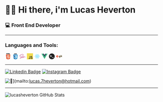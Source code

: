 # 🖐🏻 Hi there, i'm Lucas Heverton

### 💻 Front End Developer

<hr>

### Languages and Tools:

<code><img height="20" src="https://raw.githubusercontent.com/github/explore/80688e429a7d4ef2fca1e82350fe8e3517d3494d/topics/html/html.png"></code>
<code><img height="20" src="https://raw.githubusercontent.com/github/explore/80688e429a7d4ef2fca1e82350fe8e3517d3494d/topics/css/css.png"></code>
<code><img height="20" src="https://raw.githubusercontent.com/github/explore/80688e429a7d4ef2fca1e82350fe8e3517d3494d/topics/sass/sass.png"></code>
<code><img height="20" src="https://raw.githubusercontent.com/github/explore/80688e429a7d4ef2fca1e82350fe8e3517d3494d/topics/javascript/javascript.png"></code>
<code><img height="20" src="https://raw.githubusercontent.com/github/explore/80688e429a7d4ef2fca1e82350fe8e3517d3494d/topics/react/react.png"></code>
<code><img height="20" src="https://raw.githubusercontent.com/github/explore/80688e429a7d4ef2fca1e82350fe8e3517d3494d/topics/vue/vue.png"></code>
<code><img height="20" src="https://raw.githubusercontent.com/github/explore/80688e429a7d4ef2fca1e82350fe8e3517d3494d/topics/terminal/terminal.png"></code>
<code><img height="20" src="https://raw.githubusercontent.com/github/explore/80688e429a7d4ef2fca1e82350fe8e3517d3494d/topics/git/git.png"></code>

<hr>

[![Linkedin Badge](https://img.shields.io/badge/-LucasHeverton-0e76a8?style=flat-square&logo=Linkedin&logoColor=white&link=https://www.linkedin.com/in/lucas-heverton/)](https://www.linkedin.com/in/lucas-heverton/)
[![Instagram Badge](https://img.shields.io/badge/-@_llucash-E1306C?style=flat-square&labelColor=E1306C&logo=instagram&logoColor=white&link=https://www.instagram.com/_llucash/)](https://www.instagram.com/_llucash/) 

![📨](https://img.shields.io/badge/-lucas.7heverton@hotmail.com-0078d4?style=flat-square&logo=Outlook&logoColor=white&link=mailto:lucas.7heverton@hotmail.com)](mailto:lucas.7heverton@hotmail.com)

<hr>

![lucasheverton GitHub Stats](https://github-readme-stats.vercel.app/api?username=lucasheverton&show_icons=true)
